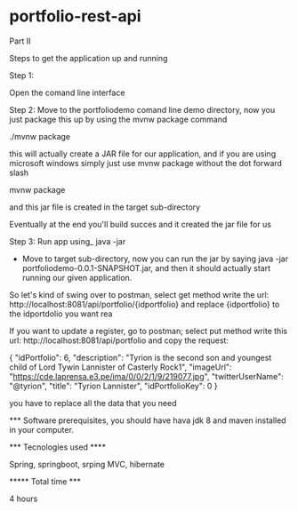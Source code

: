 # portfolio-rest-api

Part II

Steps to get the application up and running

Step 1:

Open the comand line interface

Step 2:
Move to the portfoliodemo comand line demo directory, now you just package this up by using the mvnw package command

./mvnw package

this will actually create a JAR file for our application, and if you are using microsoft windows simply just use mvnw package without the dot forward slash

mvnw package

and this jar file is created in the target sub-directory 

Eventually at the end you'll build succes and it created the jar file for us

Step 3: Run app using_ java -jar

- Move to target sub-directory, now you can run the jar by saying java -jar portfoliodemo-0.0.1-SNAPSHOT.jar, and then it should actually start running our given application.

So let's kind of swing over to postman, select get method write the url: http://localhost:8081/api/portfolio/{idportfolio}
and replace {idportfolio} to the idportdolio you want rea

If you want to update a register, go to postman; select put method write this url: http://localhost:8081/api/portfolio and copy the request:

{
    "idPortfolio": 6,
    "description": "Tyrion is the second son and youngest child of Lord Tywin Lannister of Casterly Rock1",
    "imageUrl": "https://cde.laprensa.e3.pe/ima/0/0/2/1/9/219077.jpg",
    "twitterUserName": "@tyrion",
    "title": "Tyrion Lannister",
    "idPortfolioKey": 0
}

you have to replace all the data that you need

*** Software prerequisites, you should have hava jdk 8 and maven installed in your computer.

*** Tecnologies used ****

Spring, springboot, srping MVC, hibernate

***** Total time ***

4 hours


